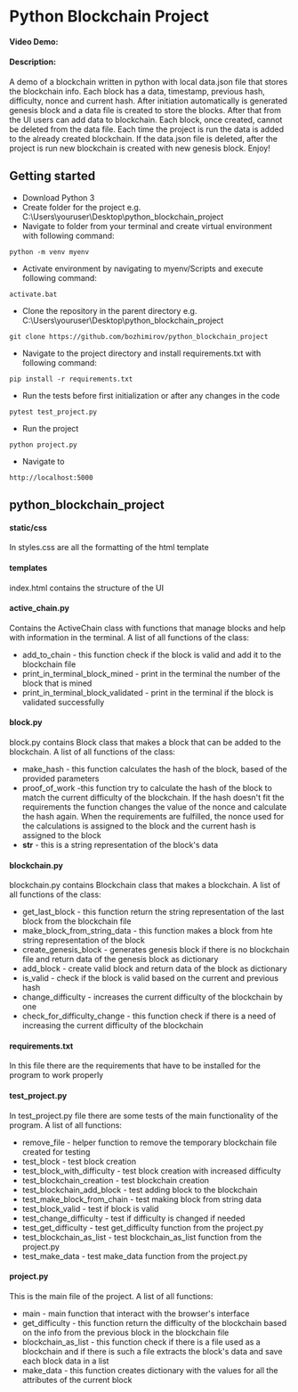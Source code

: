# Python Blockchain Project

#### Video Demo:  <URL HERE>

#### Description:
A demo of a blockchain written in python with local data.json file that stores the blockchain info. Each block has a data,
timestamp, previous hash, difficulty, nonce and current hash. After initiation automatically is generated genesis block 
and a data file is created to store the blocks. After that from the UI users can add data to blockchain. Each block, 
once created, cannot be deleted from the data file. Each time the project is run the data is added to the already 
created blockchain. If the data.json file is deleted, after the project is run new blockchain is created with new 
genesis block.
Enjoy!

## Getting started
- Download Python 3
- Create folder for the project e.g. C:\Users\youruser\Desktop\python_blockchain_project
- Navigate to folder from your terminal and create virtual environment with following command:
```
python -m venv myenv
```
- Activate environment by navigating to myenv/Scripts and execute following command:
```
activate.bat
```
- Clone the repository in the parent directory e.g. C:\Users\youruser\Desktop\python_blockchain_project
```
git clone https://github.com/bozhimirov/python_blockchain_project
```
- Navigate to the project directory and install requirements.txt with following command:
```
pip install -r requirements.txt
```
- Run the tests before first initialization or after any changes in the code
```
pytest test_project.py
```
- Run the project
```
python project.py
```
- Navigate to
```
http://localhost:5000
```

## python_blockchain_project

#### **static/css**
In styles.css are all the formatting of the html template

#### **templates**
index.html contains the structure of the UI

#### **active_chain.py**
Contains the ActiveChain class with functions that manage blocks and help with information in the terminal. A list of
all functions of the class:

- add_to_chain - this function check if the block is valid and add it to the blockchain file
- print_in_terminal_block_mined - print in the terminal the number of the block that is mined
- print_in_terminal_block_validated - print in the terminal if the block is validated successfully

#### **block.py**
block.py contains Block class that makes a block that can be added to the blockchain.  A list of all functions of the 
class:

- make_hash - this function calculates the hash of the block, based of the provided parameters
- proof_of_work -this function try to calculate the hash of the block to match the current difficulty of the blockchain.
If the hash doesn't fit the requirements the function changes the value of the nonce and calculate the hash again. When
the requirements are fulfilled, the nonce used for the calculations is assigned to the block and the current hash is 
assigned to the block
- __str__ - this is a string representation of the block's data

#### **blockchain.py**
blockchain.py contains Blockchain class that makes a blockchain.  A list of all functions of the class:

- get_last_block - this function return the string representation of the last block from the blockchain file
- make_block_from_string_data - this function makes a block from hte string representation of the block
- create_genesis_block - generates genesis block if there is no blockchain file and return data of the genesis block as 
dictionary
- add_block - create valid block and return data of the block as dictionary
- is_valid - check if the block is valid based on the current and previous hash
- change_difficulty - increases the current difficulty of the blockchain by one
- check_for_difficulty_change - this function check if there is a need of increasing the current difficulty of the 
blockchain

#### **requirements.txt**
In this file there are the requirements that have to be installed for the program to work properly


#### **test_project.py**
In test_project.py file there are some tests of the main functionality of the program. A list of all functions:

- remove_file - helper function to remove the temporary blockchain file created for testing
- test_block - test block creation
- test_block_with_difficulty - test block creation with increased difficulty
- test_blockchain_creation - test blockchain creation
- test_blockchain_add_block - test adding block to the blockchain
- test_make_block_from_chain - test making block from string data
- test_block_valid - test if block is valid
- test_change_difficulty - test if difficulty is changed if needed
- test_get_difficulty - test get_difficulty function from the project.py 
- test_blockchain_as_list - test blockchain_as_list function from the project.py
- test_make_data - test make_data function from the project.py


#### **project.py**
This is the main file of the project. A list of all functions:

- main - main function that interact with the browser's interface
- get_difficulty - this function return the difficulty of the blockchain based on the info from the previous block in 
the blockchain file
- blockchain_as_list - this function check if there is a file used as a blockchain and if there is such a file extracts 
the block's data and save each block data in a list
- make_data - this function creates dictionary with the values for all the attributes of the current block

